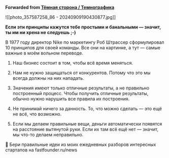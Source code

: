 **Forwarded from [Тёмная сторона / Темнографика](https://t.me/temno/5687)**

![[photo_357587258_86 - 20240909190430877.jpg]]

**Если эти принципы кажутся тебе простыми и банальными — значит, ты им ни хрена не следуешь ;-)**

В 1977 году директор Nike по маркетингу Роб Штрассер сформулировал 10 принципов для своей команды. Все они на картинке, а тут — самые важные в моём вольном переводе.

1. Наш бизнес состоит в том, чтобы всё время меняться.

2. Нам не нужно защищаться от конкурентов. Потому что это мы всегда должны на них нападать.

3. Значения имеют только отличные результаты, а не правильно построенный процесс. Чтобы получить отличные результаты, обычно нужно нарушить все правила их построения.

4. Не принимай ничего за данность. То, что можно сделать — это ещё не всё, что возможно.

5. Если мы делаем правильные вещи, деньги автоматически появятся на расстояние вытянутой руки. Если их там всё ещё нет —  значит, мы что-то делаем неправильно.

💪 Бери правильные идеи из моих ежедневных разборов интересных стартапов на fastfounder.ru/news
